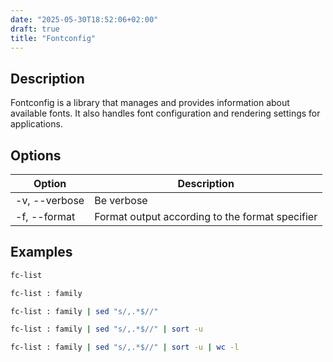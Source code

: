 ```yaml
---
date: "2025-05-30T18:52:06+02:00"
draft: true
title: "Fontconfig"
---
```


## Description

Fontconfig is a library that manages and provides information about available fonts. It also handles font configuration and rendering settings for applications.

## Options

| Option        | Description                                     |
| ------------- | ----------------------------------------------- |
| -v, --verbose | Be verbose                                      |
| -f, --format  | Format output according to the format specifier |

## Examples

```sh
fc-list
```

```sh
fc-list : family
```

```sh
fc-list : family | sed "s/,.*$//"
```

```sh
fc-list : family | sed "s/,.*$//" | sort -u
```

```sh
fc-list : family | sed "s/,.*$//" | sort -u | wc -l
```
